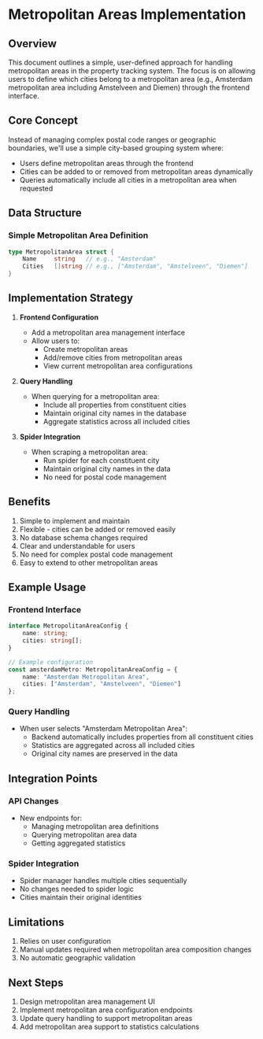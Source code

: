# Metropolitan Areas Implementation

## Overview
This document outlines a simple, user-defined approach for handling metropolitan areas in the property tracking system. The focus is on allowing users to define which cities belong to a metropolitan area (e.g., Amsterdam metropolitan area including Amstelveen and Diemen) through the frontend interface.

## Core Concept
Instead of managing complex postal code ranges or geographic boundaries, we'll use a simple city-based grouping system where:
- Users define metropolitan areas through the frontend
- Cities can be added to or removed from metropolitan areas dynamically
- Queries automatically include all cities in a metropolitan area when requested

## Data Structure

### Simple Metropolitan Area Definition
```go
type MetropolitanArea struct {
    Name     string   // e.g., "Amsterdam"
    Cities   []string // e.g., ["Amsterdam", "Amstelveen", "Diemen"]
}
```

## Implementation Strategy

1. **Frontend Configuration**
   - Add a metropolitan area management interface
   - Allow users to:
     - Create metropolitan areas
     - Add/remove cities from metropolitan areas
     - View current metropolitan area configurations

2. **Query Handling**
   - When querying for a metropolitan area:
     - Include all properties from constituent cities
     - Maintain original city names in the database
     - Aggregate statistics across all included cities

3. **Spider Integration**
   - When scraping a metropolitan area:
     - Run spider for each constituent city
     - Maintain original city names in the data
     - No need for postal code management

## Benefits
1. Simple to implement and maintain
2. Flexible - cities can be added or removed easily
3. No database schema changes required
4. Clear and understandable for users
5. No need for complex postal code management
6. Easy to extend to other metropolitan areas

## Example Usage

### Frontend Interface
```typescript
interface MetropolitanAreaConfig {
    name: string;
    cities: string[];
}

// Example configuration
const amsterdamMetro: MetropolitanAreaConfig = {
    name: "Amsterdam Metropolitan Area",
    cities: ["Amsterdam", "Amstelveen", "Diemen"]
};
```

### Query Handling
- When user selects "Amsterdam Metropolitan Area":
  - Backend automatically includes properties from all constituent cities
  - Statistics are aggregated across all included cities
  - Original city names are preserved in the data

## Integration Points

### API Changes
- New endpoints for:
  - Managing metropolitan area definitions
  - Querying metropolitan area data
  - Getting aggregated statistics

### Spider Integration
- Spider manager handles multiple cities sequentially
- No changes needed to spider logic
- Cities maintain their original identities

## Limitations
1. Relies on user configuration
2. Manual updates required when metropolitan area composition changes
3. No automatic geographic validation

## Next Steps
1. Design metropolitan area management UI
2. Implement metropolitan area configuration endpoints
3. Update query handling to support metropolitan areas
4. Add metropolitan area support to statistics calculations 